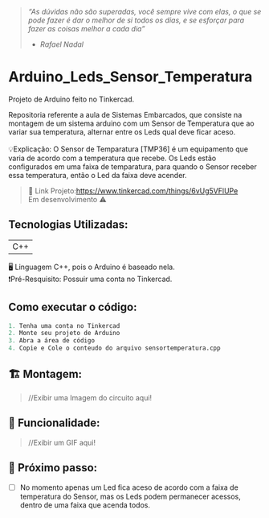 > *“As dúvidas não são superadas, você sempre vive com elas, o que se pode fazer é dar o melhor de si todos os dias, e se esforçar para fazer as coisas melhor a cada dia”* 
> - *Rafael Nadal*

# Arduino_Leds_Sensor_Temperatura
Projeto de Arduino feito no Tinkercad.

Repositoria referente a aula de Sistemas Embarcados, que consiste na montagem de um sistema arduino com um Sensor de Temperatura que ao variar sua temperatura, alternar entre os Leds qual deve ficar aceso.<br><br>
💡Explicação: O Sensor de Temparatura [TMP36] é um equipamento que varia de acordo com a temperatura que recebe. Os Leds estão  configurados em uma faixa de temparatura, para quando o Sensor receber essa temperatura, então o Led da faixa deve acender.<br>
>🔗 Link Projeto:https://www.tinkercad.com/things/6vUg5VFlUPe <br>
>Em desenvolvimento ⚠️

## Tecnologias Utilizadas:
<table>
  <tr>
    <td> C++ </td>
  </tr>
</table>
🖥️ Linguagem C++, pois o Arduino é baseado nela. <br>
❗Pré-Resquisito: Possuir uma conta no Tinkercad.

## Como executar o código:
```Python
1. Tenha uma conta no Tinkercad
2. Monte seu projeto de Arduino
3. Abra a área de código
4. Copie e Cole o conteudo do arquivo sensortemperatura.cpp
```

## 🏗️ Montagem:
>//Exibir uma Imagem do circuito aqui!

## 🛞 Funcionalidade:
>//Exibir um GIF aqui!

## 👟 Próximo passo:
- [ ] No momento apenas um Led fica aceso de acordo com a faixa de temperatura do Sensor, mas os Leds podem permanecer acessos, dentro de uma faixa que acenda todos.
